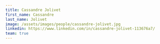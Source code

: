 ```yaml
---
title: Cassandre Jolivet
first_name: Cassandre
last_name: Jolivet
image: /assets/images/people/cassandre-jolivet.jpg
linkedin: https://www.linkedin.com/in/cassandre-jolivet-113676a7/
team: true
---
```

